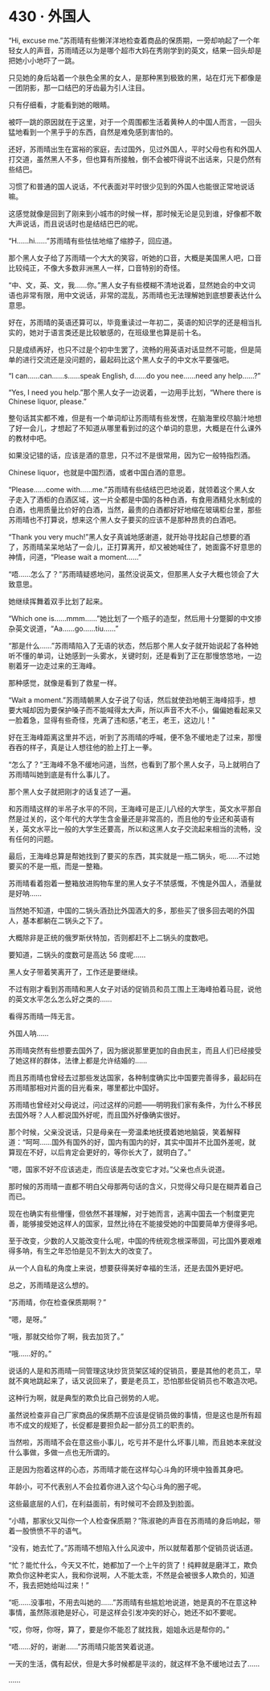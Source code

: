 # 430 · 外国人

“Hi, excuse me.”苏雨晴有些懒洋洋地检查着商品的保质期，一旁却响起了一个年轻女人的声音，苏雨晴还以为是哪个超市大妈在秀刚学到的英文，结果一回头却是把她小小地吓了一跳。

只见她的身后站着一个肤色全黑的女人，是那种黑到极致的黑，站在灯光下都像是一团阴影，那一口结巴的牙齿最为引人注目。

只有仔细看，才能看到她的眼睛。

被吓一跳的原因就在于这里，对于一个周围都生活着黄种人的中国人而言，一回头猛地看到一个黑乎乎的东西，自然是难免感到害怕的。

还好，苏雨晴出生在富裕的家庭，去过国外，见过外国人，平时父母也有和外国人打交道，虽然黑人不多，但也算有所接触，倒不会被吓得说不出话来，只是仍然有些结巴。

习惯了和普通的国人说话，不代表面对平时很少见到的外国人也能很正常地说话嘛。

这感觉就像是回到了刚来到小城市的时候一样，那时候无论是见到谁，好像都不敢大声说话，而且说话时也是结结巴巴的呢。

“H……hi……”苏雨晴有些怯怯地缩了缩脖子，回应道。

那个黑人女子给了苏雨晴一个大大的笑容，听她的口音，大概是美国黑人吧，口音比较纯正，不像大多数非洲黑人一样，口音特别的奇怪。

“中、文，英、文，我……你。”黑人女子有些模糊不清地说着，显然她会的中文词语也非常有限，用中文说话，非常的混乱，苏雨晴也无法理解她到底想要表达什么意思。

好在，苏雨晴的英语还算可以，毕竟重读过一年初二，英语的知识学的还是相当扎实的，她对于语言类还是比较敏感的，在班级里也算是前十名。

只是成绩再好，也只不过是个初中生罢了，流畅的用英语对话显然不可能，但是简单的进行交流还是没问题的，最起码比这个黑人女子的中文水平要强吧。

“I can……can……s……speak English, d……do you nee……need any help……?”

“Yes, I need you help.”那个黑人女子一边说着，一边用手比划，“Where there is Chinese liquor, please.”

整句话其实都不难，但是有一个单词却让苏雨晴有些发愣，在脑海里绞尽脑汁地想了好一会儿，才想起了不知道从哪里看到过的这个单词的意思，大概是在什么课外的教材中吧。

如果没记错的话，应该是酒的意思，只不过不是很常用，因为它一般特指烈酒。

Chinese liquor，也就是中国烈酒，或者中国白酒的意思。

“Please……come with……me.”苏雨晴有些结结巴巴地说着，就领着这个黑人女子走入了酒柜的白酒区域，这一片全都是中国的各种白酒，有食用酒精兑水制成的白酒，也用质量比价好的白酒，当然，最贵的白酒都好好地缩在玻璃柜台里，那些苏雨晴也不打算说，想来这个黑人女子要买的应该不是那种昂贵的白酒吧。

“Thank you very much!”黑人女子真诚地感谢道，就开始寻找起自己想要的酒了，苏雨晴呆呆地站了一会儿，正打算离开，却又被她喊住了，她面露不好意思的神情，问道，“Please wait a moment……”

“唔……怎么了？”苏雨晴疑惑地问，虽然没说英文，但那黑人女子大概也领会了大致意思。

她继续挥舞着双手比划了起来。

“Which one is……mmm……”她比划了一个瓶子的造型，然后用十分蹩脚的中文掺杂英文说道，“Aa……go……tiu……”

“那是什么……”苏雨晴陷入了无语的状态，然后那个黑人女子就开始说起了各种她听不懂的单词，让她感到一头雾水，关键时刻，还是看到了正在那慢悠悠地，一边剔着牙一边走过来的王海峰。

那种感觉，就像是看到了救星一样。

“Wait a moment.”苏雨晴朝黑人女子说了句话，然后就使劲地朝王海峰招手，想要大喊却因为要保护嗓子而不能喊得太大声，所以声音不大不小，偏偏她看起来又一脸着急，显得有些奇怪，充满了违和感，”老王，老王，这边儿！"

好在王海峰距离这里并不远，听到了苏雨晴的呼喊，便不急不缓地走了过来，那慢吞吞的样子，真是让人想往他的脸上打上一拳。

“怎么了？”王海峰不急不缓地问道，当然，也看到了那个黑人女子，马上就明白了苏雨晴叫她到底是有什么事儿了。

那个黑人女子就把刚才的话复述了一遍。

和苏雨晴这样的半吊子水平的不同，王海峰可是正儿八经的大学生，英文水平那自然是过关的，这个年代的大学生含金量还是非常高的，而且他的专业还和英语有关，英文水平比一般的大学生还要高，所以和这黑人女子交流起来相当的流畅，没有任何的问题。

最后，王海峰总算是帮她找到了要买的东西，其实就是一瓶二锅头，呃……不过她要买的不是一瓶，而是一整箱。

苏雨晴看着抱着一整箱放进购物车里的黑人女子不禁感慨，不愧是外国人，酒量就是好呐……

当然她不知道，中国的二锅头酒劲比外国酒大的多，那些买了很多回去喝的外国人，基本都躺在二锅头之下了。

大概除非是正统的俄罗斯伏特加，否则都赶不上二锅头的度数吧。

要知道，二锅头的度数可是高达 56 度呢……

黑人女子带着笑离开了，工作还是要继续。

不过有刚才看到苏雨晴和黑人女子对话的促销员和员工围上王海峰拍着马屁，说他的英文水平怎么怎么好之类的……

看得苏雨晴一阵无言。

外国人呐……

苏雨晴突然有些想要去国外了，因为据说那里更加的自由民主，而且人们已经接受了她这样的群体，法律上都是允许结婚的……

而且苏雨晴也曾经去过那些发达国家，各种制度确实比中国要完善得多，最起码在苏雨晴那相对片面的目光看来，哪里都比中国好。

苏雨晴也曾经对父母说过，问过这样的问题——明明我们家有条件，为什么不移民去国外呀？人人都说国外好呢，而且国外好像确实很好。

那个时候，父亲没说话，只是母亲在一旁温柔地抚摸着她地脑袋，笑着解释道：“呵呵……国外有国外的好，国内有国内的好，其实中国并不比国外差呢，就算现在不好，以后肯定会更好的，等你长大了，就明白了。”

“嗯，国家不好不应该逃走，而应该是去改变它才对。”父亲也点头说道。

那时候的苏雨晴一直都不明白父母那两句话的含义，只觉得父母只是在糊弄着自己而已。

现在也确实有些懵懂，但依然不甚理解，对于她而言，逃离中国去一个制度更完善，能够接受她这样人的国家，显然比待在不能接受她的中国要简单方便得多吧。

至于改变，少数的人又能改变什么呢，中国的传统观念根深蒂固，可比国外要艰难得多呐，有生之年恐怕是见不到太大的改变了。

从一个人自私的角度上来说，想要获得美好幸福的生活，还是去国外更好吧。

总之，苏雨晴是这么想的。

“苏雨晴，你在检查保质期啊？”

“嗯，是呀。”

“哦，那就交给你了啊，我去加货了。”

“哦……好的。”

说话的人是和苏雨晴一同管理这块炒货货架区域的促销员，要是其他的老员工，早就不爽地跳起来了，话又说回来了，要是老员工，恐怕那些促销员也不敢造次吧。

这种行为啊，就是典型的欺负比自己弱势的人呢。

虽然说检查非自己厂家商品的保质期不应该是促销员做的事情，但是这也是所有超市不成文的规矩了，长促都是要担负起一部分员工的职责的。

当然啦，苏雨晴不会在意这些小事儿，吃亏并不是什么坏事儿嘛，而且她本来就没什么事做，多做一点也无所谓的。

正是因为抱着这样的心态，苏雨晴才能在这样勾心斗角的环境中独善其身吧。

年龄小，可不代表别人不会拉着你进入这个勾心斗角的圈子呢。

这些最底层的人们，在利益面前，有时候可不会顾及到脸面。

“小晴，那家伙又叫你一个人检查保质期？”陈淑艳的声音在苏雨晴的身后响起，带着一股愤愤不平的语气。

“没有，她去忙了。”苏雨晴不想陷入什么风波中，所以就帮着那个促销员说话道。

“忙？能忙什么，今天又不忙，她都加了一个上午的货了！纯粹就是磨洋工，欺负欺负你这种老实人，我和你说啊，人不能太乖，不然是会被很多人欺负的，知道不，我去把她给叫过来！”

“呃……没事啦，不用去叫她的……”苏雨晴有些尴尬地说道，她是真的不在意这种事情，虽然陈淑艳是好心，可是这样会引发冲突的好心，她还不如不要呢。

“哎，你呀，你呀，算了，要是你不能忍了就找我，姐姐永远是帮你的。”

“唔……好的，谢谢……”苏雨晴只能苦笑着说道。

一天的生活，偶有起伏，但是大多时候都是平淡的，就这样不急不缓地过去了……

……
